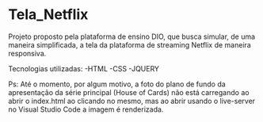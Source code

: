 # Tela_Netflix

Projeto proposto pela plataforma de ensino DIO, que busca simular, de uma maneira simplificada, a tela da plataforma de streaming Netflix de maneira responsiva.

Tecnologias utilizadas:
-HTML 
-CSS
-JQUERY

Ps: Até o momento, por algum motivo, a foto do plano de fundo da apresentação da série principal (House of Cards) não está carregando ao abrir o index.html ao clicando no mesmo, mas ao abrir usando o live-server no Visual Studio Code a imagem é renderizada.
